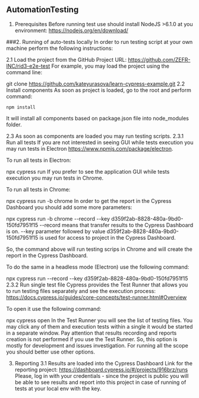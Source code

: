 ## AutomationTesting
1. Prerequisites
Before running test use should install NodeJS >6.1.0 at you environment: https://nodejs.org/en/download/

###2. Running of auto-tests locally
In order to run testing script at your own machine perform the following instructions:

2.1 Load the project from the GitHub
Project URL: https://github.com/ZEFR-INC/rid3-e2e-test For example, you may load the project using the command line:

git clone https://github.com/kateyurasova/learn-cypress-example.git
2.2 Install components
As soon as project is loaded, go to the root and perform command:
```
npm install
```
It will install all components based on package.json file into node_modules folder.

2.3 As soon as components are loaded you may run testing scripts.
2.3.1 Run all tests
If you are not interested in seeing GUI while tests execution you may run tests in Electron https://www.npmjs.com/package/electron.

To run all tests in Electron:

npx cypress run
If you prefer to see the application GUI while tests execution you may run tests in Chrome.

To run all tests in Chrome:

npx cypress run -b chrome
In order to get the report in the Cypress Dashboard you should add some more parameters:

npx cypress run -b chrome --record --key d359f2ab-8828-480a-9bd0-150fd7951f15
--record means that transfer results to the Cypress Dashboard is on. --key parameter followed by value d359f2ab-8828-480a-9bd0-150fd7951f15 is used for access to project in the Cypress Dashboard.

So, the command above will run testing scrips in Chrome and will create the report in the Cypress Dashboard.

To do the same in a headless mode (Electron) use the following command:

npx cypress run --record --key d359f2ab-8828-480a-9bd0-150fd7951f15
2.3.2 Run single test file
Cypress provides the Test Runner that allows you to run testing files separately and see the execution process: https://docs.cypress.io/guides/core-concepts/test-runner.html#Overview

To open it use the following command:

npx cypress open
In the Test Runner you will see the list of testing files. You may click any of them and execution tests within a single it would be started in a separate window. Pay attention that results recording and reports creation is not performed if you use the Test Runner. So, this option is mostly for development and issues investigation. For running all the scope you should better use other options.

3. Reporting
3.1 Results are loaded into the Cypress Dashboard
Link for the reporting project: https://dashboard.cypress.io/#/projects/916brz/runs Please, log in with your credentials - since the project is public you will be able to see results and report into this project in case of running of tests at your local env with the key.
